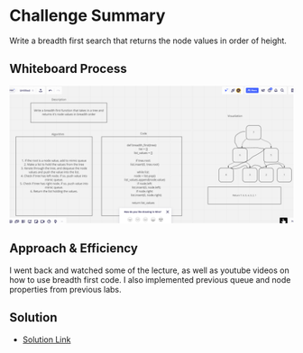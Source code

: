 # Challenge Summary
Write a breadth first search that returns the node values in order of height.

## Whiteboard Process
<img src ="img/CC17.PNG"/>

## Approach & Efficiency
I went back and watched some of the lecture, as well as youtube videos on how to use breadth first code. I also implemented previous queue and node properties from previous labs.

## Solution
- [Solution Link]()
